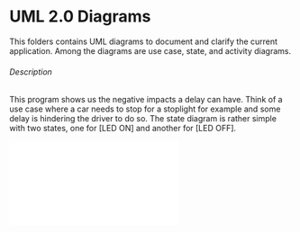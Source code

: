 # UML 2.0 Diagrams

This folders contains UML diagrams to document and clarify the current application.
Among the diagrams are use case, state, and activity diagrams.

###### Description

This program shows us the negative impacts a delay can have.
Think of a use case where a car needs to stop for a stoplight for example and some delay is hindering the driver to do so.
The state diagram is rather simple with two states, one for [LED ON] and another for [LED OFF].

![Example](blockingLED.pdf)
